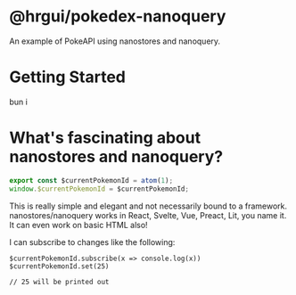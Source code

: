 # @hrgui/pokedex-nanoquery

An example of PokeAPI using nanostores and nanoquery.

# Getting Started

bun i

# What's fascinating about nanostores and nanoquery?

```js
export const $currentPokemonId = atom(1);
window.$currentPokemonId = $currentPokemonId;
```

This is really simple and elegant and not necessarily bound to a framework. nanostores/nanoquery works in React, Svelte, Vue, Preact, Lit, you name it. It can even work on basic HTML also!

I can subscribe to changes like the following:

```
$currentPokemonId.subscribe(x => console.log(x))
$currentPokemonId.set(25)

// 25 will be printed out
```
